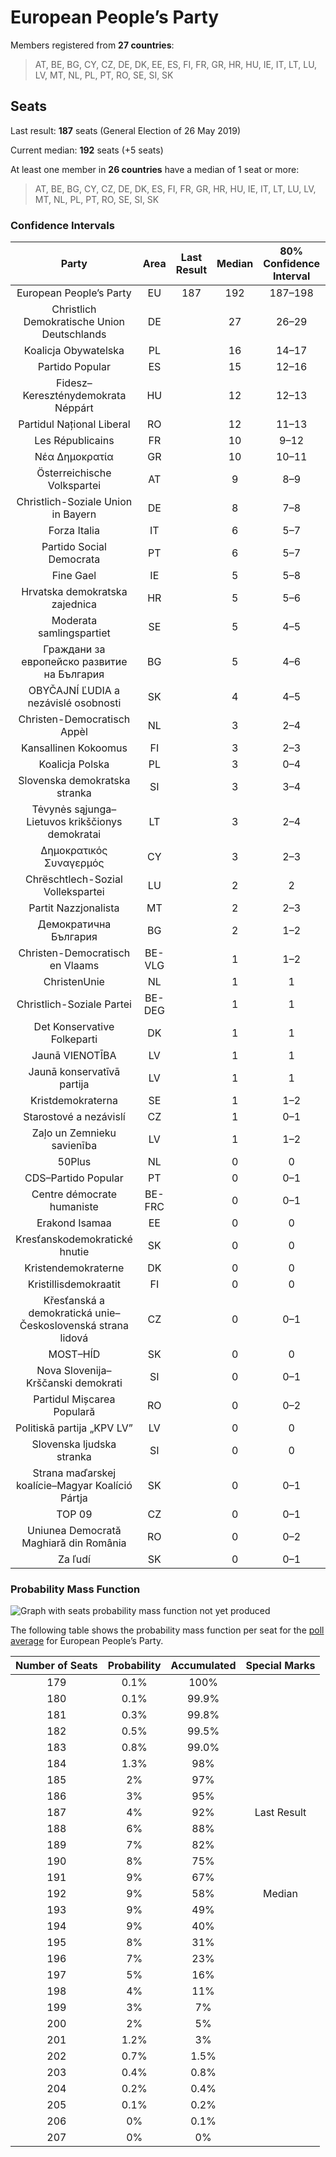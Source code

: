 # European People’s Party

Members registered from **27 countries**:

> AT, BE, BG, CY, CZ, DE, DK, EE, ES, FI, FR, GR, HR, HU, IE, IT, LT, LU, LV, MT, NL, PL, PT, RO, SE, SI, SK

## Seats

Last result: **187** seats (General Election of 26 May 2019)

Current median: **192** seats (+5 seats)

At least one member in **26 countries** have a median of 1 seat or more:

> AT, BE, BG, CY, CZ, DE, DK, ES, FI, FR, GR, HR, HU, IE, IT, LT, LU, LV, MT, NL, PL, PT, RO, SE, SI, SK

### Confidence Intervals

| Party | Area | Last Result | Median | 80% Confidence Interval | 90% Confidence Interval | 95% Confidence Interval | 99% Confidence Interval |
|:-----:|:----:|:-----------:|:------:|:-----------------------:|:-----------------------:|:-----------------------:|:-----------------------:|
| European People’s Party | EU | 187 | 192 | 187–198 | 185–199 | 184–201 | 182–203 |
| Christlich Demokratische Union Deutschlands | DE | | 27 | 26–29 | 26–29 | 25–30 | 25–30 |
| Koalicja Obywatelska | PL | | 16 | 14–17 | 13–18 | 13–18 | 12–19 |
| Partido Popular | ES | | 15 | 12–16 | 12–17 | 11–17 | 11–18 |
| Fidesz–Kereszténydemokrata Néppárt | HU | | 12 | 12–13 | 12–13 | 11–13 | 11–14 |
| Partidul Național Liberal | RO | | 12 | 11–13 | 11–14 | 10–14 | 10–14 |
| Les Républicains | FR | | 10 | 9–12 | 9–12 | 8–12 | 8–13 |
| Νέα Δημοκρατία | GR | | 10 | 10–11 | 10–11 | 9–11 | 9–12 |
| Österreichische Volkspartei | AT | | 9 | 8–9 | 8–10 | 8–10 | 7–10 |
| Christlich-Soziale Union in Bayern | DE | | 8 | 7–8 | 7–9 | 6–9 | 6–10 |
| Forza Italia | IT | | 6 | 5–7 | 5–7 | 4–7 | 4–8 |
| Partido Social Democrata | PT | | 6 | 5–7 | 5–7 | 5–7 | 5–8 |
| Fine Gael | IE | | 5 | 5–8 | 5–8 | 5–8 | 3–8 |
| Hrvatska demokratska zajednica | HR | | 5 | 5–6 | 4–6 | 4–6 | 4–6 |
| Moderata samlingspartiet | SE | | 5 | 4–5 | 4–5 | 4–5 | 4–6 |
| Граждани за европейско развитие на България | BG | | 5 | 4–6 | 4–6 | 4–6 | 3–6 |
| OBYČAJNÍ ĽUDIA a nezávislé osobnosti | SK | | 4 | 4–5 | 3–5 | 3–6 | 3–6 |
| Christen-Democratisch Appèl | NL | | 3 | 2–4 | 2–4 | 2–4 | 2–4 |
| Kansallinen Kokoomus | FI | | 3 | 2–3 | 2–3 | 2–3 | 2–3 |
| Koalicja Polska | PL | | 3 | 0–4 | 0–4 | 0–4 | 0–4 |
| Slovenska demokratska stranka | SI | | 3 | 3–4 | 3–4 | 3–4 | 3–4 |
| Tėvynės sąjunga–Lietuvos krikščionys demokratai | LT | | 3 | 2–4 | 2–4 | 2–4 | 2–4 |
| Δημοκρατικός Συναγερμός | CY | | 3 | 2–3 | 2–3 | 2–3 | 2–3 |
| Chrëschtlech-Sozial Vollekspartei | LU | | 2 | 2 | 2 | 2–3 | 2–3 |
| Partit Nazzjonalista | MT | | 2 | 2–3 | 1–3 | 1–3 | 1–3 |
| Демократична България | BG | | 2 | 1–2 | 1–3 | 1–3 | 1–3 |
| Christen-Democratisch en Vlaams | BE-VLG | | 1 | 1–2 | 1–2 | 1–2 | 1–2 |
| ChristenUnie | NL | | 1 | 1 | 0–1 | 0–2 | 0–2 |
| Christlich-Soziale Partei | BE-DEG | | 1 | 1 | 1 | 1 | 1 |
| Det Konservative Folkeparti | DK | | 1 | 1 | 1 | 1 | 1–2 |
| Jaunā VIENOTĪBA | LV | | 1 | 1 | 1 | 1–2 | 1–2 |
| Jaunā konservatīvā partija | LV | | 1 | 1 | 1 | 1 | 0–1 |
| Kristdemokraterna | SE | | 1 | 1–2 | 1–2 | 1–2 | 1–2 |
| Starostové a nezávislí | CZ | | 1 | 0–1 | 0–1 | 0–1 | 0–2 |
| Zaļo un Zemnieku savienība | LV | | 1 | 1–2 | 1–2 | 1–2 | 1–2 |
| 50Plus | NL | | 0 | 0 | 0 | 0 | 0 |
| CDS–Partido Popular | PT | | 0 | 0–1 | 0–1 | 0–1 | 0–1 |
| Centre démocrate humaniste | BE-FRC | | 0 | 0–1 | 0–1 | 0–1 | 0–1 |
| Erakond Isamaa | EE | | 0 | 0 | 0 | 0 | 0 |
| Kresťanskodemokratické hnutie | SK | | 0 | 0 | 0–1 | 0–1 | 0–1 |
| Kristendemokraterne | DK | | 0 | 0 | 0 | 0 | 0 |
| Kristillisdemokraatit | FI | | 0 | 0 | 0 | 0 | 0 |
| Křesťanská a demokratická unie–Československá strana lidová | CZ | | 0 | 0–1 | 0–1 | 0–1 | 0–2 |
| MOST–HÍD | SK | | 0 | 0 | 0 | 0 | 0 |
| Nova Slovenija–Krščanski demokrati | SI | | 0 | 0–1 | 0–1 | 0–1 | 0–1 |
| Partidul Mișcarea Populară | RO | | 0 | 0–2 | 0–2 | 0–2 | 0–2 |
| Politiskā partija „KPV LV” | LV | | 0 | 0 | 0 | 0 | 0–1 |
| Slovenska ljudska stranka | SI | | 0 | 0 | 0 | 0 | 0 |
| Strana maďarskej koalície–Magyar Koalíció Pártja | SK | | 0 | 0–1 | 0–1 | 0–1 | 0–1 |
| TOP 09 | CZ | | 0 | 0–1 | 0–1 | 0–1 | 0–1 |
| Uniunea Democrată Maghiară din România | RO | | 0 | 0–2 | 0–2 | 0–2 | 0–3 |
| Za ľudí | SK | | 0 | 0–1 | 0–1 | 0–1 | 0–1 |

### Probability Mass Function

![Graph with seats probability mass function not yet produced](average-2020-09-30-seats-pmf-europeanpeople’sparty.png "Seats Probability Mass Function")

The following table shows the probability mass function per seat for the [poll average](average-2020-09-30.html) for European People’s Party.

| Number of Seats | Probability | Accumulated | Special Marks |
|:---------------:|:-----------:|:-----------:|:-------------:|
| 179 | 0.1% | 100% |  |
| 180 | 0.1% | 99.9% |  |
| 181 | 0.3% | 99.8% |  |
| 182 | 0.5% | 99.5% |  |
| 183 | 0.8% | 99.0% |  |
| 184 | 1.3% | 98% |  |
| 185 | 2% | 97% |  |
| 186 | 3% | 95% |  |
| 187 | 4% | 92% | Last Result |
| 188 | 6% | 88% |  |
| 189 | 7% | 82% |  |
| 190 | 8% | 75% |  |
| 191 | 9% | 67% |  |
| 192 | 9% | 58% | Median |
| 193 | 9% | 49% |  |
| 194 | 9% | 40% |  |
| 195 | 8% | 31% |  |
| 196 | 7% | 23% |  |
| 197 | 5% | 16% |  |
| 198 | 4% | 11% |  |
| 199 | 3% | 7% |  |
| 200 | 2% | 5% |  |
| 201 | 1.2% | 3% |  |
| 202 | 0.7% | 1.5% |  |
| 203 | 0.4% | 0.8% |  |
| 204 | 0.2% | 0.4% |  |
| 205 | 0.1% | 0.2% |  |
| 206 | 0% | 0.1% |  |
| 207 | 0% | 0% |  |


